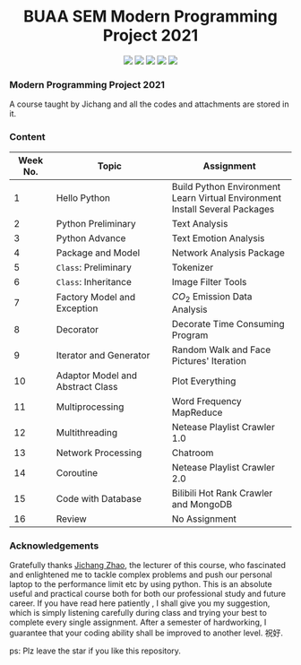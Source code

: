 <h1 align='center' herf='https://github.com/kx-liu/Modern-Programming-2021'>
    BUAA SEM Modern Programming Project 2021
</h1>

<div align='center'>
<img src='https://img.shields.io/badge/Author-kx--liu-orange' />
<img src='https://codebeat.co/badges/46f6066b-d725-425b-9e63-e8e969d9ec1c' />
<img src='https://img.shields.io/github/languages/code-size/kx-liu/Modern-Programming-2021' />
<img src='https://img.shields.io/github/license/kx-liu/Modern-Programming-2021' />
<img src='https://img.shields.io/github/stars/kx-liu/Modern-Programming-2021' />
</div>

### Modern Programming Project 2021

A course taught by Jichang and all the codes and attachments are stored in it.

### Content

| Week No. | Topic                            | Assignment                                                   |
| -------- | -------------------------------- | ------------------------------------------------------------ |
| 1        | Hello Python                     | Build Python Environment<br>Learn Virtual Environment<br>Install Several Packages |
| 2        | Python Preliminary               | Text Analysis                                                |
| 3        | Python Advance                   | Text Emotion Analysis                                        |
| 4        | Package and Model                | Network Analysis Package                                     |
| 5        | `Class`: Preliminary             | Tokenizer                                                    |
| 6        | `Class`: Inheritance             | Image Filter Tools                                           |
| 7        | Factory Model and Exception      | $CO_2$ Emission Data Analysis                                |
| 8        | Decorator                        | Decorate Time Consuming Program                              |
| 9        | Iterator and Generator           | Random Walk and Face Pictures' Iteration                     |
| 10       | Adaptor Model and Abstract Class | Plot Everything                                              |
| 11       | Multiprocessing                  | Word Frequency MapReduce                                     |
| 12       | Multithreading                   | Netease Playlist Crawler 1.0                                 |
| 13       | Network Processing               | Chatroom                                                     |
| 14       | Coroutine                        | Netease Playlist Crawler 2.0                                 |
| 15       | Code with Database               | Bilibili Hot Rank Crawler and MongoDB                        |
| 16       | Review                           | No Assignment                                                |

### Acknowledgements

Gratefully thanks [Jichang Zhao](http://www.zhaojichang.cn/), the lecturer of this course, who fascinated and enlightened me to tackle complex problems and push our personal laptop to the performance limit etc by using python. This is an absolute useful and practical course both for both our professional study and future career. If you have read here patiently , I shall give you my suggestion, which is simply listening carefully during class and trying your best to complete every single assignment. After a semester of hardworking, I guarantee that your coding ability shall be improved to another level. 祝好.

ps: Plz leave the star if you like this repository.


